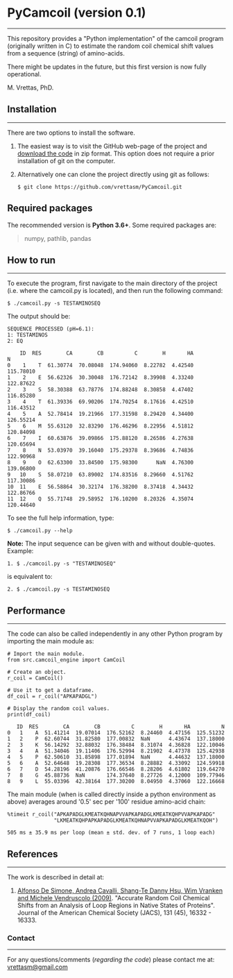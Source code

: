 # PyCamcoil (version 0.1)
---

This repository provides a "Python implementation" of the camcoil program
(originally written in C) to estimate the random coil chemical shift values
from a sequence (string) of amino-acids.

There might be updates in the future, but this first version is now fully operational.

M. Vrettas, PhD.

## Installation
---

There are two options to install the software.

1. The easiest way is to visit the GitHub web-page of the project and
[download the code](https://github.com/vrettasm/PyCamcoil/archive/master.zip)
in zip format. This option does not require a prior installation of git on the
computer.

2. Alternatively one can clone the project directly using git as follows:

    `$ git clone https://github.com/vrettasm/PyCamcoil.git`

## Required packages

The recommended version is **Python 3.6+**. Some required packages are:

>
> numpy, pathlib, pandas
>

## How to run
---

To execute the program, first navigate to the main directory of the project
(i.e. where the camcoil.py is located), and then run the following command:

    $ ./camcoil.py -s TESTAMINOSEQ

The output should be:

```
SEQUENCE PROCESSED (pH=6.1):
1: TESTAMINOS
2: EQ
 
    ID  RES        CA        CB          C        H       HA          N
0    1    T  61.30774  70.08048  174.94060  8.22782  4.42540  115.78010
1    2    E  56.62326  30.30048  176.72142  8.39908  4.33240  122.87622
2    3    S  58.30388  63.78776  174.88248  8.30858  4.47402  116.85280
3    4    T  61.39336  69.90206  174.70254  8.17616  4.42510  116.43512
4    5    A  52.78414  19.21966  177.31598  8.29420  4.34400  126.55214
5    6    M  55.63120  32.83290  176.46296  8.22956  4.51812  120.84098
6    7    I  60.63876  39.09866  175.88120  8.26586  4.27638  120.65694
7    8    N  53.03970  39.16040  175.29378  8.39686  4.74836  122.90968
8    9    O  62.63300  33.84500  175.98300      NaN  4.76300  139.06800
9   10    S  58.07210  63.89002  174.83516  8.29660  4.51762  117.30086
10  11    E  56.58864  30.32174  176.38200  8.37418  4.34432  122.86766
11  12    Q  55.71748  29.58952  176.10200  8.20326  4.35074  120.44640
```

To see the full help information, type:

    $ ./camcoil.py --help

**Note:**
The input sequence can be given with and without double-quotes.
Example:

    1. $ ./camcoil.py -s "TESTAMINOSEQ"

is equivalent to:

    2. $ ./camcoil.py -s TESTAMINOSEQ

## Performance
---

The code can also be called independently in any other Python program
by importing the main module as:

```
# Import the main module.
from src.camcoil_engine import CamCoil

# Create an object.
r_coil = CamCoil()

# Use it to get a dataframe.
df_coil = r_coil("APKAPADGL")

# Display the random coil values.
print(df_coil)

   ID  RES        CA        CB          C        H       HA          N
0   1    A  51.41214  19.07014  176.52162  8.24460  4.47156  125.51232
1   2    P  62.60744  31.82580  177.00832  NaN      4.43674  137.18000
2   3    K  56.14292  32.88032  176.38484  8.31074  4.36828  122.10046
3   4    A  51.34046  19.11406  176.52994  8.21902  4.47378  125.42938
4   5    P  62.50610  31.85898  177.01894  NaN      4.44632  137.18000
5   6    A  52.64648  19.28308  177.36534  8.28882  4.33092  124.59918
6   7    D  54.28196  41.20876  176.66546  8.28206  4.61802  119.64270
7   8    G  45.88736  NaN       174.37640  8.27726  4.12000  109.77946
8   9    L  55.03396  42.38164  177.30200  8.04950  4.37060  122.16668
```

The main module (when is called directly inside a python environment as
above) averages around '0.5' sec per '100' residue amino-acid chain:

    %timeit r_coil("APKAPADGLKMEATKQHNAPVVAPKAPADGLKMEATKQHPVVAPKAPADG"
                   "LKMEATKQHPAPKAPADGLKMEATKQHNAPVVAPKAPADGLKMEATKQOH")

    505 ms ± 35.9 ms per loop (mean ± std. dev. of 7 runs, 1 loop each)

## References
---

The work is described in detail at:

1.  [Alfonso De Simone, Andrea Cavalli, Shang-Te Danny Hsu, Wim Vranken
    and Michele Vendruscolo (2009)](https://doi.org/10.1021/ja904937a).
    "Accurate Random Coil Chemical Shifts from an Analysis of Loop
    Regions in Native States of Proteins". Journal of the American
    Chemical Society (JACS), 131 (45), 16332 - 16333.

### Contact
---

For any questions/comments (*regarding the code*) please contact me at:
vrettasm@gmail.com